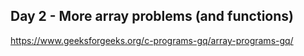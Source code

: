 ## Day 2 - More array problems (and functions)

https://www.geeksforgeeks.org/c-programs-gq/array-programs-gq/

